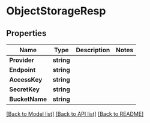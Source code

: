 # ObjectStorageResp

## Properties

Name | Type | Description | Notes
------------ | ------------- | ------------- | -------------
**Provider** | **string** |  | 
**Endpoint** | **string** |  | 
**AccessKey** | **string** |  | 
**SecretKey** | **string** |  | 
**BucketName** | **string** |  | 

[[Back to Model list]](../README.md#documentation-for-models) [[Back to API list]](../README.md#documentation-for-api-endpoints) [[Back to README]](../README.md)


